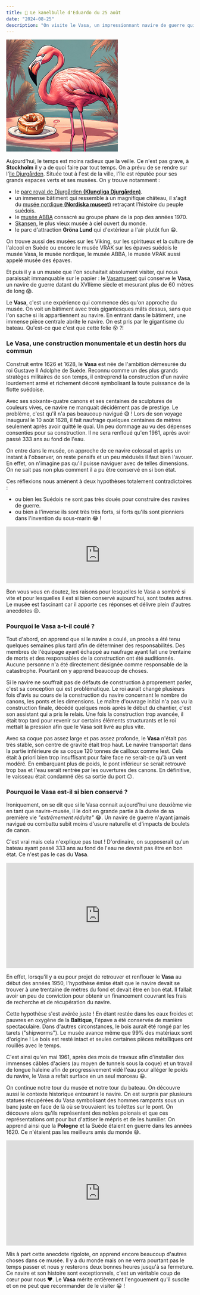 ```yaml
---
title: 🥮 Le kanelbulle d'Eduardo du 25 août
date: "2024-08-25"
description: "On visite le Vasa, un impressionnant navire de guerre qui a coulé après son premier mille avant d'être renfloué 333 ans plus tard !"
---
```


![Kanelbullar d'Eduardo](../kanelbullar_eduardo.png)

Aujourd'hui, le temps est moins radieux que la veille. Ce n'est pas grave, à **Stockholm** il y a de quoi faire par tout temps. On a prévu de se rendre sur l'[île Djurgården](https://www.visitstockholm.com/stockholms-districts/djurgarden/). Située tout à l'est de la ville, l'île est réputée pour ses grands espaces verts et ses musées. On y trouve notamment :
- le [parc royal de Djurgården **(Klungliga Djurgården)**](https://www.kungligaslotten.se/).
- un immense bâtiment qui ressemble à un magnifique château, il s'agit du [musée nordique **(Nordiska museet)**](https://www.nordiskamuseet.se/en/) retraçant l'histoire du peuple suédois.
- le [musée ABBA](https://abbathemuseum.com/en/) consacré au groupe phare de la pop des années 1970.
- [Skansen](https://skansen.se/), le plus vieux musée à ciel ouvert du monde.
- le parc d'attraction **Gröna Lund** qui d'extérieur a l'air plutôt fun 😁.

On trouve aussi des musées sur les Viking, sur les spiritueux et la culture de l'alcool en Suède ou encore le musée VRAK sur les épaves suédois le musée Vasa, le musée nordique, le musée ABBA, le musée VRAK aussi appelé musée des épaves.

Et puis il y a un musée que l'on souhaitait absolument visiter, qui nous paraissait immanquable sur le papier : le [Vasamuseet](https://www.vasamuseet.se/en) qui conserve le **Vasa**, un navire de guerre datant du XVIIème siècle et mesurant plus de 60 mètres de long 😱. 

Le **Vasa**, c'est une expérience qui commence dès qu'on approche du musée. On voit un bâtiment avec trois gigantesques mâts dessus, sans que l'on sache si ils appartiennent au navire. En entrant dans le bâtiment, une immense pièce centrale abrite le navire. On est pris par le gigantisme du bateau. Qu'est-ce que c'est que cette folie 😮 ?!

### Le Vasa, une construction monumentale et un destin hors du commun

Construit entre 1626 et 1628, le **Vasa** est née de l'ambition démesurée du roi Gustave II Adolphe de Suède. Reconnu comme un des plus grands stratèges militaires de son temps, il entreprend la construction d'un navire lourdement armé et richement décoré symbolisant la toute puissance de la flotte suédoise. 

Avec ses soixante-quatre canons et ses centaines de sculptures de couleurs vives, ce navire ne manquait décidément pas de prestige. Le problème, c'est qu'il n'a pas beaucoup navigué 😅 ! Lors de son voyage inaugural le 10 août 1628, il fait naufrage quelques centaines de mètres seulement après avoir quitté le quai. Un peu dommage au vu des dépenses consenties pour sa construction. Il ne sera renfloué qu'en 1961, après avoir passé 333 ans au fond de l'eau.

On entre dans le musée, on approche de ce navire colossal et après un instant à l'observer, on reste pensifs et un peu médusés il faut bien l'avouer. En effet, on n'imagine pas qu'il puisse naviguer avec de telles dimensions. On ne sait pas non plus comment il a pu être conservé en si bon état.

Ces réflexions nous amènent à deux hypothèses totalement contradictoires :
- ou bien les Suédois ne sont pas très doués pour construire des navires de guerre.
- ou bien à l'inverse ils sont très très forts, si forts qu'ils sont pionniers dans l'invention du sous-marin 😂 ! 

<div style="left: 0; width: 100%; height: 152px; position: relative;"><iframe src="https://open.spotify.com/embed/track/1tdltVUBkiBCW1C3yB4zyD?utm_source=oembed" style="top: 0; left: 0; width: 100%; height: 100%; position: absolute; border: 0;" allowfullscreen allow="clipboard-write; encrypted-media; fullscreen; picture-in-picture;"></iframe></div>

Bon vous vous en doutez, les raisons pour lesquelles le Vasa a sombré si vite et pour lesquelles il est si bien conservé aujourd'hui, sont toutes autres. Le musée est fascinant car il apporte ces réponses et délivre plein d'autres anecdotes 😉. 

### Pourquoi le Vasa a-t-il coulé ?
Tout d'abord, on apprend que si le navire a coulé, un procès a été tenu quelques semaines plus tard afin de déterminer des responsabilités. Des membres de l'équipage ayant échappé au naufrage ayant fait une trentaine de morts et des responsables de la construction ont été auditionnés. Aucune personne n'a été directement désignée comme responsable de la catastrophe. Pourtant on y apprend beaucoup de choses.

Si le navire ne souffrait pas de défauts de construction à proprement parler, c'est sa conception qui est problématique. Le roi aurait changé plusieurs fois d'avis au cours de la construction du navire concernant le nombre de canons, les ponts et les dimensions. Le maître d'ouvrage initial n'a pas vu la construction finale, décédé quelques mois après le début du chantier, c'est son assistant qui a pris le relais. Une fois la construction trop avancée, il était trop tard pour revenir sur certains éléments structurants et le roi mettait la pression afin que le Vasa soit livré au plus vite.

Avec sa coque pas assez large et pas assez profonde, le **Vasa** n'était pas très stable, son centre de gravité était trop haut. Le navire transportait dans la partie inférieure de sa coque 120 tonnes de cailloux comme lest. Cela était à priori bien trop insuffisant pour faire face ne serait-ce qu'à un vent modéré. En embarquant plus de poids, le pont inférieur se serait retrouvé trop bas et l'eau serait rentrée par les ouvertures des canons. En définitive, le vaisseau était condamné dès sa sortie du port 😕.


### Pourquoi le Vasa est-il si bien conservé ?

Ironiquement, on se dit que si le Vasa connait aujourd'hui une deuxième vie en tant que navire-musée, il le doit en grande partie à la durée de sa première vie *"extrêmement réduite"* 😂. Un navire de guerre n'ayant jamais navigué ou combattu subit moins d'usure naturelle et d'impacts de boulets de canon.

C'est vrai mais cela n'explique pas tout ! D'ordinaire, on supposerait qu'un bateau ayant passé 333 ans au fond de l'eau ne devrait pas être en bon état. Ce n'est pas le cas du **Vasa**.

<div style="width: 100%; height: 0; position: relative; padding-bottom: 56%;"><iframe src="https://giphy.com/embed/102ADfzLPm667C" style="top: 0; left: 0; width: 100%; height: 100%; position: absolute; border: 0;" allowfullscreen scrolling="no" allow="encrypted-media;" class="giphy-embed"></iframe></div>

En effet, lorsqu'il y a eu pour projet de retrouver et renflouer le **Vasa** au début des années 1950, l'hypothèse émise était que le navire devait se trouver à une trentaine de mètres du fond et devait être en bon état. Il fallait avoir un peu de conviction pour obtenir un financement couvrant les frais de recherche et de récupération du navire.

Cette hypothèse s'est avérée juste ! En étant restée dans les eaux froides et pauvres en oxygène de la **Baltique**, l'épave a été conservée de manière spectaculaire. Dans d'autres circonstances, le bois aurait été rongé par les tarets ("shipworms"). Le musée avance même que 99% des matériaux sont d'origine ! Le bois est resté intact et seules certaines pièces métalliques ont rouillés avec le temps.

C'est ainsi qu'en mai 1961, après des mois de travaux afin d'installer des immenses câbles d'aciers (au moyen de tunnels sous la coque) et un travail de longue haleine afin de progressivement vidé l'eau pour alléger le poids du navire, le Vasa a refait surface en un seul morceau 😀.

On continue notre tour du musée et notre tour du bateau. On découvre aussi le contexte historique entourant le navire. On est surpris par plusieurs statues récupérées du Vasa symbolisant des hommes rampants sous un banc juste en face de là où se trouvaient les toilettes sur le pont. On découvre alors qu'ils représentent des nobles polonais et que ces représentations ont pour but d'attiser le mépris et de les humilier. On apprend ainsi que la **Pologne** et la Suède
étaient en guerre dans les années 1620. Ce n'étaient pas les meilleurs amis du monde 😅.
 
<div style="width: 100%; height: 0; position: relative; padding-bottom: 56%;"><iframe src="https://giphy.com/embed/Rhw3Ikaq7Qfmq2Pc62" style="top: 0; left: 0; width: 100%; height: 100%; position: absolute; border: 0;" allowfullscreen scrolling="no" allow="encrypted-media;" class="giphy-embed"></iframe></div>

Mis à part cette anecdote rigolote, on apprend encore beaucoup d'autres choses dans ce musée. Il y a du monde mais on ne verra pourtant pas le temps passer et nous y resterons deux bonnes heures jusqu'à sa fermeture. Ce navire et son histoire sont exceptionnels, c'est un véritable coup de cœur pour nous ❤️. Le **Vasa** mérite entièrement l'engouement qu'il suscite et on ne peut que recommander de le visiter 😀 !